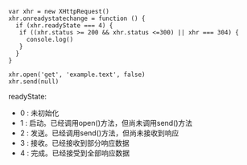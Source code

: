```
var xhr = new XHttpRequest()
xhr.onreadystatechange = function () {
  if (xhr.readyState === 4) {
   if ((xhr.status >= 200 && xhr.status <=300) || xhr === 304) {
     console.log()
   }
  }
}

xhr.open('get', 'example.text', false)
xhr.send(null)
```

readyState:
- 0 : 未初始化
- 1 : 启动。已经调用open()方法，但尚未调用send()方法
- 2 : 发送。已经调用send()方法，但尚未接收到响应
- 3 : 接收。已经接收到部分响应数据
- 4 : 完成。已经接受到全部响应数据